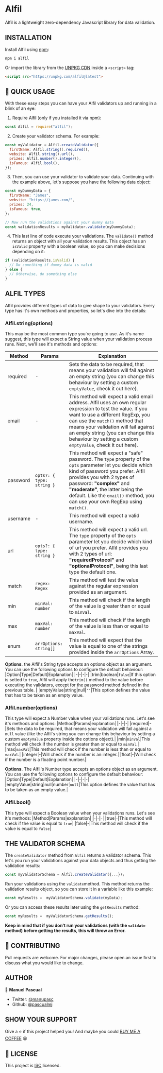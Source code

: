 # Alfil

Alfil is a lightweight zero-dependency Javascript library for data validation.

## INSTALLATION

Install Alfil using [npm](https://npmjs.org/):

```bash
npm i alfil
```

Or import the library from the [UNPKG CDN](https://unpkg.com/) inside a `<script>` tag:

```html
<script src="https://unpkg.com/alfil@latest">
```

## 🚀 QUICK USAGE
With these easy steps you can have your Alfil validators up and running in a blink of an eye:
1. Require Alfil (only if you installed it via npm):

```javascript
const Alfil = require("alfil");
```

2. Create your validator schema. For example:

```javascript
const myValidator = Alfil.createValidator({
  firstName: Alfil.string().required(),
  website: Alfil.string().url(),
  prizes: Alfil.number().integer(),
  isFamous: Alfil.bool(),
});
```

3. Then, you can use your validator to validate your data. Continuing with the example above, let's suppose you have the following data object:

```javascript
const myDummyData = {
  firstName: "James",
  website: "https://james.com/",
  prizes: 24,
  isFamous: true,
};

// Now run the validations against your dummy data
const validationResults = myValidator.validate(myDummyData);
```

4. This last line of code execute your validations. The `validate()` method returns an object with all your validation results. This object has an `isValid` property with a boolean value, so you can make decisions depending on it:

```javascript
if (validationResults.isValid) {
  // Do something if dummy data is valid
} else {
  // Otherwise, do something else
}
```

## ALFIL TYPES

Alfil provides different types of data to give shape to your validators. Every type has it's own methods and properties, so let's dive into the details:

### Alfil.string(options)
This may be the most common type you're going to use. As it's name suggest, this type will expect a String value when your validation process runs. Next, we'll see it's methods and options:

| Method  | Params                    | Explanation                                                                                                                                                                                                                                                                                                                           |
| -------- | ------------------------- | ------------------------------------------------------------------------------------------------------------------------------------------------------------------------------------------------------------------------------------------------------------------------------------------------------------------------------------- |
| required | -                         | Sets the data to be required, that means your validation will fail against an empty string (you can change this behaviour by setting a custom `emptyValue`, check it out here).                                                                                                                                                       |
| email    | -                         | This method will expect a valid email address. Alfil uses an own regular expression to test the value. If you want to use a different RegExp, you can use the `match()` method that means your validation will fail against an empty string (you can change this behaviour by setting a custom `emptyValue`, check it out here).      |
| password | `opts?: { type: string }` | This method will expect a "safe" password. The `type` property of the `opts` parameter let you decide which kind of password you prefer. Alfil provides you with 2 types of password: **"complex"** and **"moderate"**, the latter being the default. Like the `email()` method, you can use your own RegExp using `match()`. |
| username | -                         | This method will expect a valid username.                                                                                                                                                                                                                                                                                             |
| url      | `opts?: { type: string }` | This method will expect a valid url. The `type` property of the `opts` parameter let you decide which kind of url you prefer. Alfil provides you with 2 types of url: **"requiredProtocol"** and **"optionalProtocol"**, being this last type the default one.                                                                        |
| match    | `regex: Regex`            | This method will test the value against the regular expression provided as an argument.                                                                                                                                                                                                                                               |
| min      | `minVal: number`          | This method will check if the length of the value is greater than or equal to `minVal`.                                                                                                                                                                                                                                               |
| max      | `maxVal: number`          | This method will check if the length of the value is less than or equal to `maxVal`.                                                                                                                                                                                                                                                  |
| enum     | `arrOptions: string[]`    | This method will expect that the value is equal to one of the strings provided inside the `arrOptions` Array.                                                                                                                                                                                                                         |

**Options.** the Alfil's String type accepts an options object as an argument. You can use the following options to configure the default behaviour:
|Option|Type|Default|Explanation|
|-|-|-|-|
|trim|boolean|`false`|If this option is setted to `true`, Alfil will apply the`trim()` method to the value before executing the validators, except for the password method defined in the previous table. |
|emptyValue|string&#124;null|`""`|This option defines the value that has to be taken as an empty value.

### Alfil.number(options)
This type will expect a Number value when your validations runs. Let's see it's methods and options:
|Method|Params|explanation|
|-|-|-|
|required|-|Sets the data to be required, that means your validation will fail against a `null` value (like the Alfil's string you can change this behaviour by setting a custom `emptyValue` property inside the options object).|
|min|`minVal`|This method will check if the number is greater than or equal to `minVal`.|
|max|`maxVal`|This method will check if the number is less than or equal to `maxVal`.|
|integer|-|Will check if the number is an integer.|
|float|-|Will check if the number is a floating point number.|

**Options.** The Alfil's Number type accepts an options object as an argument. You can use the following options to configure the default behaviour:
|Option|Type|Default|Explanation|
|-|-|-|-|
|emptyValue|string&#124;null&#124;number|`null`|This option defines the value that has to be taken as an empty value.|

### Alfil.bool()
This type will expect a Boolean value when your validations runs. Let's see it's methods:
|Method|Params|explanation|
|-|-|-|
|true|-|This method will check if the value is equal to `true`|
|false|-|This method will check if the value is equal to `false`|

## THE VALIDATOR SCHEMA
The `createValidator` method from `Alfil` returns a validator schema. This let's you run your validations against your data objects and thus getting the validation results:
```javascript
const myValidatorSchema = Alfil.createValidator({...});
```
Run your validations using the `validate`method. This method returns the validation results object, so you can store it in a variable like this example:
```javascript
const myResults =  myValidatorSchema.validate(myData);
```
Or you can access these results later using the `getResults` method:
```javascript
const myResults =  myValidatorSchema.getResults();
```
**Keep in mind that if you don't run your validations (with the `validate` method) before getting the results, this will throw an Error.**

## 🤝 CONTRIBUTING

Pull requests are welcome. For major changes, please open an issue first to discuss what you would like to change.

## AUTHOR
👤 **Manuel Pascual**
- Twitter: [@manupasc](https://twitter.com/manupasc)
- Github: [@pascualmj](https://github.com/pascualmj)

## SHOW YOUR SUPPORT
Give a ⭐️ if this project helped you!
And maybe you could [BUY ME A COFFEE](https://www.buymeacoffee.com/pascualmj) 😀
## 📝 LICENSE

This project is [ISC](https://github.com/pascualmj/alfil/blob/master/LICENSE.txt) licensed.
